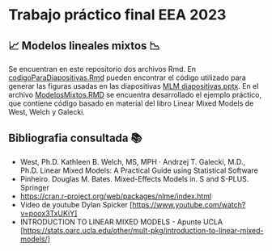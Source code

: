 # Trabajo práctico final EEA 2023
## 📈 Modelos lineales mixtos 📉

Se encuentran en este repositorio dos archivos Rmd. En [codigoParaDiapositivas.Rmd](codigoParaDiapositivas.Rmd) pueden encontrar el código utilizado para generar las figuras usadas en las diapositivas [MLM diapositivas.pptx](MLM_diapositivas.pptx). 
En el archivo [ModelosMixtos.RMD](ModelosMixtos.Rmd) se encuentra desarrollado el ejemplo práctico, que contiene código basado en material del libro Linear Mixed Models de West, Welch y Galecki.

## Bibliografia consultada 📚
- West, Ph.D. Kathleen B. Welch, MS, MPH · Andrzej T. Galecki, M.D., Ph.D. Linear Mixed Models: A Practical Guide using Statistical Software
- Pinheiro. Douglas M. Bates. Mixed-Effects Models in. S and S-PLUS. Springer
- https://cran.r-project.org/web/packages/nlme/index.html
- Video de youtube Dylan Spicker [https://www.youtube.com/watch?v=poox3TxUKiY]
- INTRODUCTION TO LINEAR MIXED MODELS - Apunte UCLA [https://stats.oarc.ucla.edu/other/mult-pkg/introduction-to-linear-mixed-models/]



